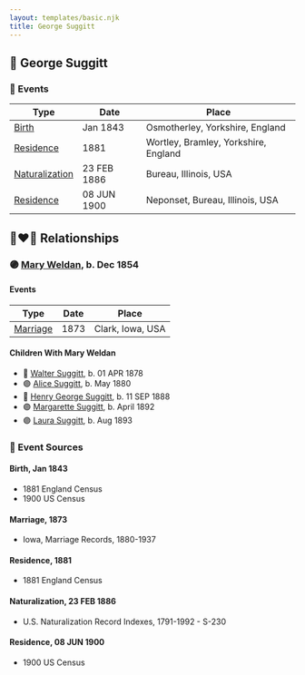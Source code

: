 ```yaml
---
layout: templates/basic.njk
title: George Suggitt
---
```

## 🔵 George Suggitt

### 📆 Events

Type | Date | Place
------ | ------ | ------
[Birth](#event-f1bc4b20-c628-40f5-aaec-b94aaa7d2829) | Jan 1843 | Osmotherley, Yorkshire, England
[Residence](#event-f4a5c52c-f188-482e-be81-21d34c7d8bc7) | 1881 | Wortley, Bramley, Yorkshire, England
[Naturalization](#event-dbddecec-e3e6-4973-9959-6e95ce4ccfc7) | 23 FEB 1886 | Bureau, Illinois, USA
[Residence](#event-2fde6f05-7c83-4514-a859-00d836205d2d) | 08 JUN 1900 | Neponset, Bureau, Illinois, USA

## 👩‍❤️‍👨 Relationships

### 🟣 [Mary Weldan](/people/1/18538354), b. Dec 1854

#### Events

Type | Date | Place
------ | ------ | ------
[Marriage](#event-0d1ca5a1-6947-4292-8313-b5765231f4b2) | 1873 | Clark, Iowa, USA
#### Children With Mary Weldan
* 🔵 [Walter Suggitt](/people/4/45804510), b. 01 APR 1878
* 🟣 [Alice Suggitt](/people/9/95727407), b. May 1880
* 🔵 [Henry George Suggitt](/people/7/7271894), b. 11 SEP 1888
* 🟣 [Margarette Suggitt](/people/6/62628030), b. April 1892
* 🟣 [Laura Suggitt](/people/9/99639932), b. Aug 1893
### 📰 Event Sources

#### <a id="event-f1bc4b20-c628-40f5-aaec-b94aaa7d2829"></a> Birth, Jan 1843
* 1881 England Census
* 1900 US Census

#### <a id="event-0d1ca5a1-6947-4292-8313-b5765231f4b2"></a> Marriage, 1873
* Iowa, Marriage Records, 1880-1937

#### <a id="event-f4a5c52c-f188-482e-be81-21d34c7d8bc7"></a> Residence, 1881
* 1881 England Census

#### <a id="event-dbddecec-e3e6-4973-9959-6e95ce4ccfc7"></a> Naturalization, 23 FEB 1886
* U.S. Naturalization Record Indexes, 1791-1992  - S-230
#### <a id="event-2fde6f05-7c83-4514-a859-00d836205d2d"></a> Residence, 08 JUN 1900
* 1900 US Census

